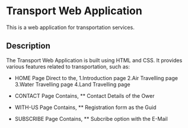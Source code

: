 # Transport Web Application

This is a web application for transportation services.

## Description

The Transport Web Application is built using HTML and CSS. It provides various features related to transportation, such as:

- HOME Page Direct to the,
  1.Introduction page
  2.Air Travelling page
  3.Water Travelling page
  4.Land Travelling page

- CONTACT Page Contains,
      ** Contact Details of the Ower

- WITH-US Page Contains,
      **  Registration form as the Guid

- SUBSCRIBE Page Contains,
      **  Subcribe option with the E-Mail
